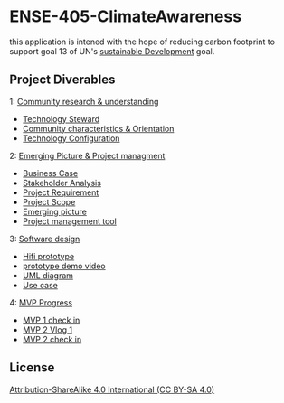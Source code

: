 # ENSE-405-ClimateAwareness
this application is intened with the hope of reducing carbon footprint to support goal 13 of UN's [sustainable Development](https://www.un.org/sustainabledevelopment/climate-change/) goal.


## Project Diverables
1: [Community research & understanding](https://github.com/moehared/ENSE-405-Community_car_pool/tree/main/Documentation/Community%20research%20%26%20understanding) <br />
* [Technology Steward](https://github.com/moehared/ENSE-405-ClimateAwareness/blob/main/Documentation/Community%20research%20%26%20understanding/P01%20-%20405%20-%20Activity%20-%20Technology%20Steward.pdf) <br />
* [Community characteristics & Orientation](https://github.com/moehared/ENSE-405-ClimateAwareness/blob/main/Documentation/Community%20research%20%26%20understanding/P02%20-%20405%20-%20Activity%20-%20Community%20characteristics%20%20orientation.pdf) <br />
* [Technology Configuration](https://github.com/moehared/ENSE-405-ClimateAwareness/blob/main/Documentation/Community%20research%20%26%20understanding/P03%20-%20405%20-%20Activity%20-%20Technology%20configuration%20inventory.pdf)<br />



2: [Emerging Picture & Project managment](https://github.com/moehared/ENSE-405-ClimateAwareness/tree/main/Documentation/Emerging%20Picture%20%26%20Project%20managment) <br />
* [Business Case](https://github.com/moehared/ENSE-405-ClimateAwareness/blob/main/Documentation/Emerging%20Picture%20%26%20Project%20managment/Ch%202%20-%20Business%20Case%20Template.pdf) <br />
* [Stakeholder Analysis](https://github.com/moehared/ENSE-405-ClimateAwareness/blob/main/Documentation/Emerging%20Picture%20%26%20Project%20managment/Ch%203%20-%20Stakeholder%20Analysis%20Template.pdf) <br />
* [Project Requirement](https://github.com/moehared/ENSE-405-ClimateAwareness/blob/main/Documentation/Emerging%20Picture%20%26%20Project%20managment/Ch%204%20-%20Project%20Requirements%20Template.pdf) <br />
* [Project Scope](https://github.com/moehared/ENSE-405-ClimateAwareness/blob/main/Documentation/Emerging%20Picture%20%26%20Project%20managment/Ch%204%20-%20Project%20Scope%20Statement%20Template.pdf) <br />
* [Emerging picture](https://github.com/moehared/ENSE-405-ClimateAwareness/blob/main/Documentation/Emerging%20Picture%20%26%20Project%20managment/P04%20-%20405%20-%20Activity%20-%20Drafting%20an%20emerging%20picture2.pdf) <br />
* [Project management tool](https://app.milanote.com/1L9AdB1wp5gp4W/climate-awareness?p=MSoK3mXVPyX)


3: [Software design](https://github.com/moehared/ENSE-405-ClimateAwareness/tree/main/Documentation/software%20design)
* [Hifi prototype](https://github.com/moehared/ENSE-405-ClimateAwareness/blob/main/Documentation/software%20design/Hi_FI/climateAweraness.pdf)
* [prototype demo video](https://youtu.be/-y2kiSQnR8s)
* [UML diagram](https://github.com/moehared/ENSE-405-ClimateAwareness/blob/main/Documentation/software%20design/UML/ClimateApp.pdf)
* [Use case](https://github.com/moehared/ENSE-405-ClimateAwareness/blob/main/Documentation/software%20design/UML/climateUseCase.pdf)


4: [MVP Progress](https://github.com/moehared/ENSE-405-ClimateAwareness/tree/main/MVP)
* [MVP 1 check in ](https://github.com/moehared/ENSE-405-ClimateAwareness/blob/main/MVP/MVP_1.pdf)
* [MVP 2 Vlog 1](https://youtu.be/cDAUllsCo-A)
* [MVP 2 check in](https://github.com/moehared/ENSE-405-ClimateAwareness/blob/main/MVP/MVP%202%20check%20in.pdf)


## License 

[Attribution-ShareAlike 4.0 International (CC BY-SA 4.0)](https://creativecommons.org/licenses/by-sa/4.0/)
